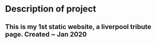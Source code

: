 # Description of project

## This is my 1st static website, a liverpool tribute page. Created ~ Jan 2020
